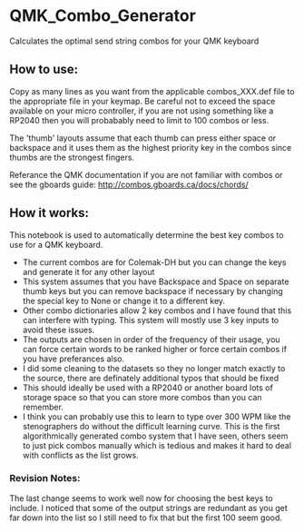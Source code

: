 # QMK_Combo_Generator
Calculates the optimal send string combos for your QMK keyboard


## How to use:
Copy as many lines as you want from the applicable combos_XXX.def file to the appropriate file in your keymap. Be careful not to exceed the space available on your micro controller, if you are not using something like a RP2040 then you will probabably need to limit to 100 combos or less.

The 'thumb' layouts assume that each thumb can press either space or backspace and it uses them as the highest priority key in the combos since thumbs are the strongest fingers.

Referance the QMK documentation if you are not familiar with combos or see the gboards guide: http://combos.gboards.ca/docs/chords/

## How it works:
This notebook is used to automatically determine the best key combos to use for a QMK keyboard. 

- The current combos are for Colemak-DH but you can change the keys and generate it for any other layout
- This system assumes that you have Backspace and Space on separate thumb keys but you can remove backspace if necessary by changing the special key to None or change it to a different key.
- Other combo dictionaries allow 2 key combos and I have found that this can interfere with typing. This system will mostly use 3 key inputs to avoid these issues.
- The outputs are chosen in order of the frequency of their usage, you can force certain words to be ranked higher or force certain combos if you have preferances also.
- I did some cleaning to the datasets so they no longer match exactly to the source, there are definately additional typos that should be fixed
- This should ideally be used with a RP2040 or another board lots of storage space so that you can store more combos than you can remember.
- I think you can probably use this to learn to type over 300 WPM like the stenographers do without the difficult learning curve. This is the first algorithmically generated combo system that I have seen, others seem to just pick combos manually which is tedious and makes it hard to deal with conflicts as the list grows.


### Revision Notes:

The last change seems to work well now for choosing the best keys to include. I noticed that some of the output strings are redundant as you get far down into the list so I still need to fix that but the first 100 seem good.

